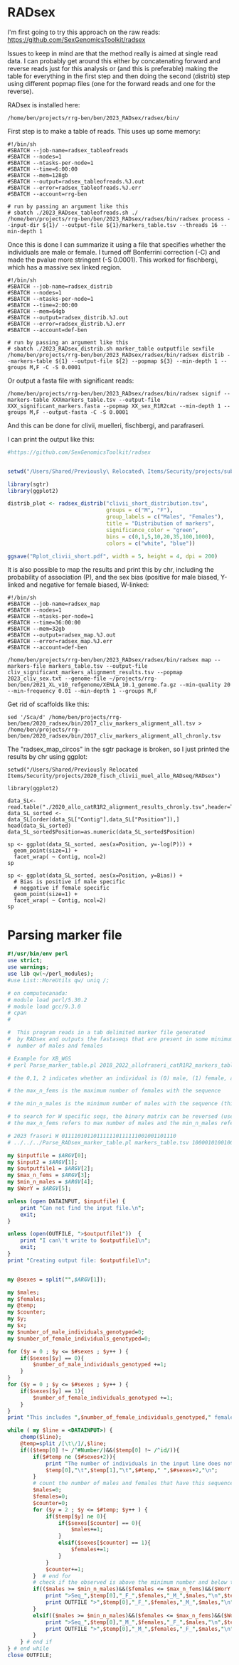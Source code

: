 # RADsex

I'm first going to try this approach on the raw reads: https://github.com/SexGenomicsToolkit/radsex

Issues to keep in mind are that the method really is aimed at single read data.  I can probably get around this either by concatenating forward and reverse reads just for this analysis or (and this is preferable) making the table for everything in the first step and then doing the second (distrib) step using different popmap files (one for the forward reads and one for the reverse).

RADsex is installed here:
```
/home/ben/projects/rrg-ben/ben/2023_RADsex/radsex/bin/
```

First step is to make a table of reads.  This uses up some memory:
```
#!/bin/sh
#SBATCH --job-name=radsex_tableofreads
#SBATCH --nodes=1
#SBATCH --ntasks-per-node=1
#SBATCH --time=6:00:00
#SBATCH --mem=128gb
#SBATCH --output=radsex_tableofreads.%J.out
#SBATCH --error=radsex_tableofreads.%J.err
#SBATCH --account=rrg-ben

# run by passing an argument like this
# sbatch ./2023_RADsex_tableofreads.sh ./
/home/ben/projects/rrg-ben/ben/2023_RADsex/radsex/bin/radsex process --input-dir ${1}/ --output-file ${1}/markers_table.tsv --threads 16 --min-depth 1
```
Once this is done I can summarize it using a file that specifies whether the individuals are male or female. I turned off Bonferrini correction (-C) and made the pvalue more stringent (-S 0.0001). This worked for fischbergi, which has a massive sex linked region.

```
#!/bin/sh
#SBATCH --job-name=radsex_distrib
#SBATCH --nodes=1
#SBATCH --ntasks-per-node=1
#SBATCH --time=2:00:00
#SBATCH --mem=64gb
#SBATCH --output=radsex_distrib.%J.out
#SBATCH --error=radsex_distrib.%J.err
#SBATCH --account=def-ben

# run by passing an argument like this
# sbatch ./2023_RADsex_distrib.sh marker_table outputfile sexfile
/home/ben/projects/rrg-ben/ben/2023_RADsex/radsex/bin/radsex distrib --markers-table ${1} --output-file ${2} --popmap ${3} --min-depth 1 --groups M,F -C -S 0.0001
```

Or output a fasta file with significant reads:

```
/home/ben/projects/rrg-ben/ben/2023_RADsex/radsex/bin/radsex signif --markers-table XXXmarkers_table.tsv --output-file XXX_significant_markers.fasta --popmap XX_sex_R1R2cat --min-depth 1 --groups M,F --output-fasta -C -S 0.0001
```

And this can be done for clivii, muelleri, fischbergi, and parafraseri. 

I can print the output like this:
```R
#https://github.com/SexGenomicsToolkit/radsex


setwd("/Users/Shared/Previously\ Relocated\ Items/Security/projects/submitted/XB_sex_determining_gene/RADsex")

library(sgtr)
library(ggplot2)

distrib_plot <- radsex_distrib("clivii_short_distribution.tsv",
                               groups = c("M", "F"),
                               group_labels = c("Males", "Females"),
                               title = "Distribution of markers",
                               significance_color = "green",
                               bins = c(0,1,5,10,20,35,100,1000),
                               colors = c("white", "blue"))

ggsave("Rplot_clivii_short.pdf", width = 5, height = 4, dpi = 200)
```


It is also possible to map the results and print this by chr, including the probability of association (P), and the sex bias (positive for male biased, Y-linked and negative for female biased, W-linked:
```
#!/bin/sh
#SBATCH --job-name=radsex_map
#SBATCH --nodes=1
#SBATCH --ntasks-per-node=1
#SBATCH --time=36:00:00
#SBATCH --mem=32gb
#SBATCH --output=radsex_map.%J.out
#SBATCH --error=radsex_map.%J.err
#SBATCH --account=def-ben

/home/ben/projects/rrg-ben/ben/2023_RADsex/radsex/bin/radsex map --markers-file markers_table.tsv --output-file cliv_significant_markers_alignment_results.tsv --popmap 2023_cliv_sex.txt --genome-file ~/projects/rrg-ben/ben/2021_XL_v10_refgenome/XENLA_10.1_genome.fa.gz --min-quality 20 --min-frequency 0.01 --min-depth 1 --groups M,F

```

Get rid of scaffolds like this:
```
sed '/Sca/d' /home/ben/projects/rrg-ben/ben/2020_radsex/bin/2017_cliv_markers_alignment_all.tsv > /home/ben/projects/rrg-ben/ben/2020_radsex/bin/2017_cliv_markers_alignment_all_chronly.tsv
```

The "radsex_map_circos" in the sgtr package is broken, so I just printed the results by chr using ggplot:
```
setwd("/Users/Shared/Previously Relocated Items/Security/projects/2020_fisch_clivii_muel_allo_RADseq/RADsex")

library(ggplot2)

data_SL<-read.table("./2020_allo_catR1R2_alignment_results_chronly.tsv",header=T)
data_SL_sorted <- data_SL[order(data_SL["Contig"],data_SL["Position"]),]
head(data_SL_sorted)
data_SL_sorted$Position=as.numeric(data_SL_sorted$Position)

sp <- ggplot(data_SL_sorted, aes(x=Position, y=-log(P))) + 
  geom_point(size=1) + 
  facet_wrap( ~ Contig, ncol=2)
sp

sp <- ggplot(data_SL_sorted, aes(x=Position, y=Bias)) + 
  # Bias is positive if male specific
  # neggative if female specific
  geom_point(size=1) + 
  facet_wrap( ~ Contig, ncol=2)
sp
```

# Parsing marker file

```perl
#!/usr/bin/env perl
use strict;
use warnings;
use lib qw(~/perl_modules);
#use List::MoreUtils qw/ uniq /;

# on computecanada:
# module load perl/5.30.2
# module load gcc/9.3.0
# cpan
# 

#  This program reads in a tab delimited marker file generated
#  by RADsex and outputs the fastaseqs that are present in some minimum
#  number of males and females

# Example for XB_WGS
# perl Parse_marker_table.pl 2018_2022_allofraseri_catR1R2_markers_table.tsv 021110111000000000111110000111111111111111111111111111111111000000000000000000 out.fasta max_n_fems min_n_males WorY

# the 0,1, 2 indicates whether an individual is (0) male, (1) female, and or (2) skipped

# the max_n_fems is the maximum number of females with the sequence

# the min_n_males is the minimum number of males with the sequence (this is set up for allofraseri which may have a Y chr)

# to search for W specific seqs, the binary matrix can be reversed (use 0s for females and 1s for males) and then
# the max_n_fems refers to max number of males and the min_n_males refers to the min number of females

# 2023 fraseri W 011110101101111110111111001001101110
# ../../../Parse_RADsex_marker_table.pl markers_table.tsv 100001010010000001000000110110010001 minF7_maxM1 1 7 W

my $inputfile = $ARGV[0];
my $input2 = $ARGV[1];
my $outputfile1 = $ARGV[2];
my $max_n_fems = $ARGV[3];
my $min_n_males = $ARGV[4];
my $WorY = $ARGV[5];

unless (open DATAINPUT, $inputfile) {
	print "Can not find the input file.\n";
	exit;
}

unless (open(OUTFILE, ">$outputfile1"))  {
	print "I can\'t write to $outputfile1\n";
	exit;
}
print "Creating output file: $outputfile1\n";


my @sexes = split("",$ARGV[1]);

my $males;
my $females;
my @temp;
my $counter;
my $y;
my $x;
my $number_of_male_individuals_genotyped=0;
my $number_of_female_individuals_genotyped=0;

for ($y = 0 ; $y <= $#sexes ; $y++ ) {
	if($sexes[$y] == 0){
		$number_of_male_individuals_genotyped +=1;
	}	
}	
for ($y = 0 ; $y <= $#sexes ; $y++ ) {
	if($sexes[$y] == 1){
		$number_of_female_individuals_genotyped +=1;
	}	
}
print "This includes ",$number_of_female_individuals_genotyped," female(s) and  ", $number_of_male_individuals_genotyped," males\n";

while ( my $line = <DATAINPUT>) {
	chomp($line);
	@temp=split /[\t\/]/,$line;
	if(($temp[0] !~ /^#Number/)&&($temp[0] !~ /^id/)){
		if($#temp ne ($#sexes+2)){
			print "The number of individuals in the input line does not match the number of individuals genotyped ",
			$temp[0],"\t",$temp[1],"\t",$#temp," ",$#sexes+2,"\n";
		}
		# count the number of males and females that have this sequence
		$males=0;
		$females=0;
		$counter=0;
		for ($y = 2 ; $y <= $#temp; $y++ ) {
			if($temp[$y] ne 0){
				if($sexes[$counter] == 0){
					$males+=1;
				}
				elsif($sexes[$counter] == 1){
					$females+=1;
				}	
			}
			$counter+=1;
		}  # end for
		# check if the observed is above the minimum number and below the max number
		if(($males >= $min_n_males)&&($females <= $max_n_fems)&&($WorY eq "Y")){
			print ">Seq_",$temp[0],"_F_",$females,"_M_",$males,"\n",$temp[1],"\n";
			print OUTFILE ">",$temp[0],"_F_",$females,"_M_",$males,"\n",$temp[1],"\n";
		}	
		elsif(($males >= $min_n_males)&&($females <= $max_n_fems)&&($WorY eq "W")){
			print ">Seq_",$temp[0],"_M_",$females,"_F_",$males,"\n",$temp[1],"\n";
			print OUTFILE ">",$temp[0],"_M_",$females,"_F_",$males,"\n",$temp[1],"\n";
		}	
	} # end if
} # end while	
close OUTFILE;

```

